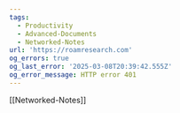 ```yaml
---
tags:
  - Productivity
  - Advanced-Documents
  - Networked-Notes
url: 'https://roamresearch.com'
og_errors: true
og_last_error: '2025-03-08T20:39:42.555Z'
og_error_message: HTTP error 401
---
```


[[Networked-Notes]]


